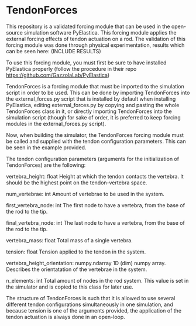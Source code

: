 # TendonForces
This repository is a validated forcing module that can be used in the open-source simulation software PyElastica. This forcing module applies the external forcing effects of tendon actuation on a rod. The validation of this forcing module was done through physical experimentation, results which can be seen here: (INCLUDE RESULTS)

To use this forcing module, you must first be sure to have installed PyElastica properly (follow the procedure in their repo https://github.com/GazzolaLab/PyElastica)

TendonForces is a forcing module that must be imported to the simulation script in order to be used. This can be done by importing TendonForces into the external_forces.py script that is installed by default when installing PyElastica, editing external_forces.py by copying and pasting the whole TendonForces class in it, or directly importing TendonForces into the simulation script (though for sake of order, it is preferred to keep forcing modules in the external_forces.py script).

Now, when building the simulator, the TendonForces forcing module must be called and supplied with the tendon configuration parameters. This can be seen in the example provided.

The tendon configuration parameters (arguments for the initialization of TendonForces) are the following:

vertebra_height: float
        Height at which the tendon contacts the vertebra. It should be the highest point on the tendon-vertebra space.
        
num_vertebrae: int
        Amount of vertebrae to be used in the system.
        
first_vertebra_node: int
        The first node to have a vertebra, from the base of the rod to the tip.
        
final_vertebra_node: int
        The last node to have a vertebra, from the base of the rod to the tip.
        
vertebra_mass: float
        Total mass of a single vertebra.
        
tension: float
        Tension applied to the tendon in the system.
        
vertebra_height_orientation: numpy.ndarray
        1D (dim) numpy array. Describes the orientatation of the vertebrae in the system.
        
n_elements: int
        Total amount of nodes in the rod system. This value is set in the simulator and is copied to this class for later use.

The structure of TendonForces is such that it is allowed to use several different tendon configurations simultaneously in one simulation, and because tension is one of the arguments provided, the application of the tendon actuation is always done in an open-loop.
